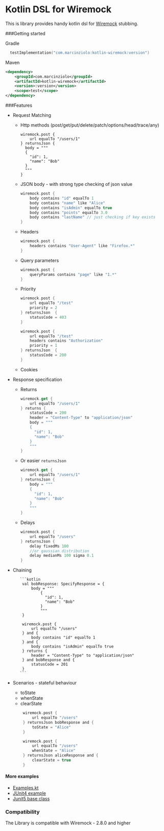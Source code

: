 # Kotlin DSL for Wiremock

This is library provides handy kotlin dsl for [Wiremock](http://wiremock.org/) stubbing.

###Getting started

Gradle
```kotlin
  testImplementation("com.marcinziolo:kotlin-wiremock:version")
```

Maven

```xml
<dependency>
    <groupId>com.marcinziolo</groupId>
    <artifactId>kotlin-wiremock</artifactId>
    <version>:version</version>
    <scope>test</scope>
</dependency>
```
###Features

* Request Matching
    * Http methods (post/get/put/delete/patch/options/head/trace/any)
        ```kotin
        wiremock.post {
            url equalTo "/users/1"
        } returnsJson {
          body = """
          {
            "id": 1,
            "name": "Bob"
          }
          """
        }
        ```       
    * JSON body - with strong type checking of json value
        ```kotlin
        wiremock.post {
            body contains "id" equalTo 1
            body contains "name" like "Alice"
            body contains "isAdmin" equalTo true
            body contains "points" equalTo 3.0
            body contains "lastName" // just checking if key exists
        }
        ```
    * Headers
        ```kotlin
        wiremock.post {
            headers contains "User-Agent" like "Firefox.*" 
        }
        ``` 
    * Query parameters
        ```kotlin
        wiremock.post {
            queryParams contains "page" like "1.*" 
        }  
        ```  
    * Priority
        ```kotlin
        wiremock.post {
            url equalTo "/test"
            priority = 2
        } returnsJson  {
            statusCode = 403
        }

        wiremock.post {
            url equalTo "/test"
            headers contains "Authorization"
            priority = 1
        } returnsJson  {
            statusCode = 200
        }
        ```
    * Cookies        
* Response specification
    * Returns
        ```kotlin
        wiremock.get {
            url equalTo "/users/1"
        } returns {
            statusCode = 200
            header = "Content-Type" to "application/json"
            body = """
            {
              "id": 1,
              "name": "Bob"
            }
            """
        }
        ```
    * Or easier `returnsJson`
        ```kotlin
        wiremock.get {
            url equalTo "/users/1"
        } returnsJson {
            body = """
            {
              "id": 1,
              "name": "Bob"
            }
            """
        }
        ```
    * Delays
      ```kotlin
      wiremock.post {
          url equalTo "/users"
      } returnsJson {
          delay fixedMs 100
          //or gaussian distribution
          delay medianMs 100 sigma 0.1
      }       
      ``` 
* Chaining 
   
         ```kotlin
          val bobResponse: SpecifyResponse = {
              body = """
                  {
                    "id": 1,
                    "name": "Bob"
                  }
                  """
          }
      
          wiremock.post {
              url equalTo "/users"
          } and {
              body contains "id" equalTo 1
          } and {
              body contains "isAdmin" equalTo true
          } returns {
              header = "Content-Type" to "application/json"
          } and bobResponse and {
              statusCode = 201
          }
         ```
* Scenarios - stateful behaviour
   * toState
   * whenState
   * clearState
       ```kotlin
        wiremock.post {
            url equalTo "/users"
        } returnsJson bobResponse and {
            toState = "Alice"
        }

        wiremock.post {
            url equalTo "/users"
            whenState = "Alice"
        } returnsJson aliceResponse and {
            clearState = true
        }
       ```
#### More examples

* [Examples.kt](src/test/kotlin/com/marcinziolo/kotlin/wiremock/ExampleTest.kt)
* [JUnit4 example](kotlin-wiremock-examples/src/test/kotlin/com/marcinziolo/kotlin/wiremock/JUnit4ExampleTest.kt)
* [Junit5 base class](src/test/kotlin/com/marcinziolo/kotlin/wiremock/AbstractTest.kt)

### Compatibility

The Library is compatible with Wiremock - 2.8.0 and higher
 